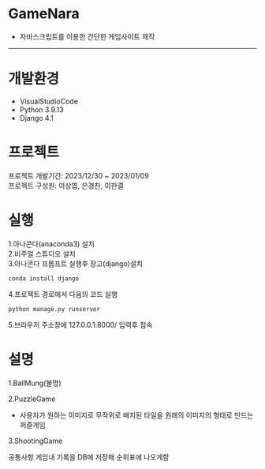 # GameNara
* 자바스크립트를 이용한 간단한 게임사이트 제작  

***

# 개발환경
* VisualStudioCode
* Python 3.9.13 
* Django 4.1  

# 프로젝트
프로젝트 개발기간: 2023/12/30 ~ 2023/01/09  
프로젝트 구성원: 이상엽, 은경찬, 이한결  


# 실행  
1.아나콘다(anaconda3) 설치  
2.비주얼 스튜디오 설치  
3.아나콘다 프롬프트 실행후 장고(django)설치  
```  
conda install django
```
4.프로젝트 경로에서 다음의 코드 실행  
```
python manage.py runserver
```
5.브라우저 주소창에 127.0.0.1:8000/ 입력후 접속

# 설명
1.BallMung(볼멍)

2.PuzzleGame
* 사용자가 원하는 이미지로 무작위로 배치된 타일을 원래의 이미지의 형태로 만드는 퍼즐게임

3.ShootingGame

공통사항
게임내 기록을 DB에 저장해 순위표에 나오게함
